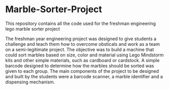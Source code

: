 # Marble-Sorter-Project
This repository contains all the code used for the freshman engineering lego marble sorter project

The freshman year engineering project was designed to give students a challenge and teach them how to overcome obsticals and work
as a team on a semi-legitimate project. The objective was to build a machine that could sort marbles based on size, color and material
using Lego Mindstorm kits and other simple materials, such as cardboard or cardstock. A simple barcode designed to determine how
the marbles should be sorted was given to each group. The main components of the project to be designed and built by the students
were a barcode scanner, a marble identifier and a dispensing mechanism.
